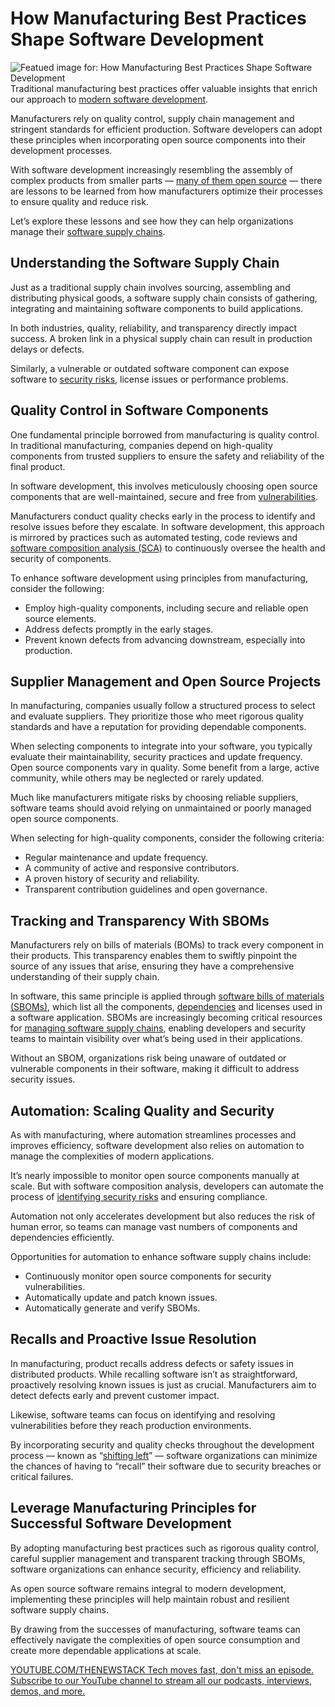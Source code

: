 # How Manufacturing Best Practices Shape Software Development
![Featued image for: How Manufacturing Best Practices Shape Software Development](https://cdn.thenewstack.io/media/2024/10/33b15275-manufacturing-best-practices-shape-software-dev-1024x576.jpg)
Traditional manufacturing best practices offer valuable insights that enrich our approach to [modern software development](https://thenewstack.io/where-is-the-complexity-of-modern-software-coming-from/).

Manufacturers rely on quality control, supply chain management and stringent standards for efficient production. Software developers can adopt these principles when incorporating open source components into their development processes.

With software development increasingly resembling the assembly of complex products from smaller parts — [many of them open source](https://www.linuxfoundation.org/blog/blog/a-summary-of-census-ii-open-source-software-application-libraries-the-world-depends-on) — there are lessons to be learned from how manufacturers optimize their processes to ensure quality and reduce risk.

Let’s explore these lessons and see how they can help organizations manage their [software supply chains](https://www.sonatype.com/resources/articles/what-is-software-supply-chain).

## Understanding the Software Supply Chain
Just as a traditional supply chain involves sourcing, assembling and distributing physical goods, a software supply chain consists of gathering, integrating and maintaining software components to build applications.

In both industries, quality, reliability, and transparency directly impact success. A broken link in a physical supply chain can result in production delays or defects.

Similarly, a vulnerable or outdated software component can expose software to [security risks](https://thenewstack.io/navigating-open-source-software-risks-whose-job-is-it-anyway/), license issues or performance problems.

## Quality Control in Software Components
One fundamental principle borrowed from manufacturing is quality control. In traditional manufacturing, companies depend on high-quality components from trusted suppliers to ensure the safety and reliability of the final product.

In software development, this involves meticulously choosing open source components that are well-maintained, secure and free from [vulnerabilities](https://thenewstack.io/vulnerabilities-versus-intentionally-malicious-software-components/).

Manufacturers conduct quality checks early in the process to identify and resolve issues before they escalate. In software development, this approach is mirrored by practices such as automated testing, code reviews and [software composition analysis (SCA)](https://www.sonatype.com/resources/articles/what-is-software-composition-analysis) to continuously oversee the health and security of components.

To enhance software development using principles from manufacturing, consider the following:

- Employ high-quality components, including secure and reliable open source elements.
- Address defects promptly in the early stages.
- Prevent known defects from advancing downstream, especially into production.
## Supplier Management and Open Source Projects
In manufacturing, companies usually follow a structured process to select and evaluate suppliers. They prioritize those who meet rigorous quality standards and have a reputation for providing dependable components.

When selecting components to integrate into your software, you typically evaluate their maintainability, security practices and update frequency. Open source components vary in quality. Some benefit from a large, active community, while others may be neglected or rarely updated.

Much like manufacturers mitigate risks by choosing reliable suppliers, software teams should avoid relying on unmaintained or poorly managed open source components.

When selecting for high-quality components, consider the following criteria:

- Regular maintenance and update frequency.
- A community of active and responsive contributors.
- A proven history of security and reliability.
- Transparent contribution guidelines and open governance.
## Tracking and Transparency With SBOMs
Manufacturers rely on bills of materials (BOMs) to track every component in their products. This transparency enables them to swiftly pinpoint the source of any issues that arise, ensuring they have a comprehensive understanding of their supply chain.

In software, this same principle is applied through [software bills of materials (SBOMs)](https://www.sonatype.com/resources/articles/what-is-software-bill-of-materials), which list all the components, [dependencies](https://thenewstack.io/a-guide-to-software-dependencies/) and licenses used in a software application. SBOMs are increasingly becoming critical resources for [managing software supply chains](https://thenewstack.io/software-composition-analysis-and-sboms-a-united-defense/), enabling developers and security teams to maintain visibility over what’s being used in their applications.

Without an SBOM, organizations risk being unaware of outdated or vulnerable components in their software, making it difficult to address security issues.

## Automation: Scaling Quality and Security
As with manufacturing, where automation streamlines processes and improves efficiency, software development also relies on automation to manage the complexities of modern applications.

It’s nearly impossible to monitor open source components manually at scale. But with software composition analysis, developers can automate the process of [identifying security risks](https://thenewstack.io/a-guide-to-open-source-software-security/) and ensuring compliance.

Automation not only accelerates development but also reduces the risk of human error, so teams can manage vast numbers of components and dependencies efficiently.

Opportunities for automation to enhance software supply chains include:

- Continuously monitor open source components for security vulnerabilities.
- Automatically update and patch known issues.
- Automatically generate and verify SBOMs.
## Recalls and Proactive Issue Resolution
In manufacturing, product recalls address defects or safety issues in distributed products. While recalling software isn’t as straightforward, proactively resolving known issues is just as crucial. Manufacturers aim to detect defects early and prevent customer impact.

Likewise, software teams can focus on identifying and resolving vulnerabilities before they reach production environments.

By incorporating security and quality checks throughout the development process — known as “[shifting left](https://www.sonatype.com/resources/articles/what-is-shift-left)” — software organizations can minimize the chances of having to “recall” their software due to security breaches or critical failures.

## Leverage Manufacturing Principles for Successful Software Development
By adopting manufacturing best practices such as rigorous quality control, careful supplier management and transparent tracking through SBOMs, software organizations can enhance security, efficiency and reliability.

As open source software remains integral to modern development, implementing these principles will help maintain robust and resilient software supply chains.

By drawing from the successes of manufacturing, software teams can effectively navigate the complexities of open source consumption and create more dependable applications at scale.

[
YOUTUBE.COM/THENEWSTACK
Tech moves fast, don't miss an episode. Subscribe to our YouTube
channel to stream all our podcasts, interviews, demos, and more.
](https://youtube.com/thenewstack?sub_confirmation=1)
